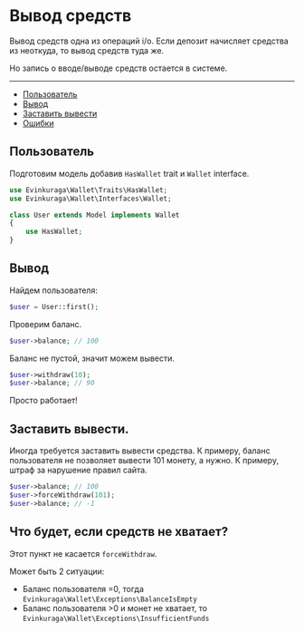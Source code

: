 # Вывод средств

Вывод средств одна из операций i/o.
Если депозит начисляет средства из неоткуда, 
то вывод средств туда же.

Но запись о вводе/выводе средств остается в системе.

---

- [Пользователь](#user-model)
- [Вывод](#make-a-withdraw)
- [Заставить вывести](#force-withdraw)
- [Ошибки](#failed)

## Пользователь

Подготовим модель добавив `HasWallet` trait и `Wallet` interface.

```php
use Evinkuraga\Wallet\Traits\HasWallet;
use Evinkuraga\Wallet\Interfaces\Wallet;

class User extends Model implements Wallet
{
    use HasWallet;
}
```

## Вывод

Найдем пользователя:

```php
$user = User::first(); 
```

Проверим баланс.

```php
$user->balance; // 100
```

Баланс не пустой, значит можем вывести.

```php
$user->withdraw(10); 
$user->balance; // 90
```

Просто работает!

## Заставить вывести.

Иногда требуется заставить вывести средства.
К примеру, баланс пользователя не позволяет 
вывести 101 монету, а нужно. 
К примеру, штраф за нарушение правил сайта.

```php
$user->balance; // 100
$user->forceWithdraw(101);
$user->balance; // -1
```

## Что будет, если средств не хватает?

Этот пункт не касается `forceWithdraw`.

Может быть 2 ситуации:

- Баланс пользователя =0, тогда
`Evinkuraga\Wallet\Exceptions\BalanceIsEmpty`
- Баланс пользователя >0 и монет не хватает, то
`Evinkuraga\Wallet\Exceptions\InsufficientFunds`
